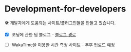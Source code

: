 # Development-for-developers
🛠 개발자에게 도움되는 사이트/플러그인들을 만들고 있습니다.

- [x] 코딩에 관한 팁 블로그 - [블로그 경로](https://gaebal4.tistory.com/category/%F0%9F%8E%81%20%EC%BD%94%EB%94%A9%EC%97%90%20%EA%B4%80%ED%95%9C%20%ED%8C%81)

- [ ] WakaTime을 이용한 시간 측정 사이트 - 추후 업로드 예정
